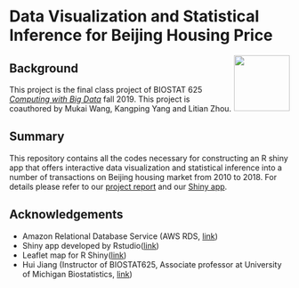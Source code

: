 # Data Visualization and Statistical Inference for Beijing Housing Price

<img src="https://www.rstudio.com/wp-content/uploads/2014/04/shiny.png" align="right" width="100">

## Background
This project is the final class project of BIOSTAT 625 [_Computing with Big Data_](https://sph.umich.edu/academics/courses/course.php?courseID=BIOSTAT625) fall 2019. This project is coauthored by Mukai Wang, Kangping Yang and Litian Zhou.

## Summary
This repository contains all the codes necessary for constructing an R shiny app that offers interactive data visualization and statistical inference into a number of transactions on Beijing housing market from 2010 to 2018. For details please refer to our [project report](https://github.com/LitianZhou/Beijing_Housing_Price/blob/master/report/Group_2_Report.pdf) and our [Shiny app](https://biostat-umich.shinyapps.io/Beijing_Housing_Price/).

## Acknowledgements
* Amazon Relational Database Service (AWS RDS, [link](https://aws.amazon.com/rds/))
* Shiny app developed by Rstudio([link](https://shiny.rstudio.com/))
* Leaflet map for R Shiny([link](https://rstudio.github.io/leaflet/))
* Hui Jiang (Instructor of BIOSTAT625, Associate professor at University of Michigan Biostatistics, [link](https://sph.umich.edu/faculty-profiles/jiang-hui.html))
